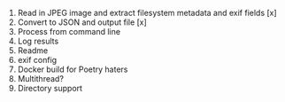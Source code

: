 1. Read in JPEG image and extract filesystem metadata and exif fields [x]
2. Convert to JSON and output file [x]
3. Process from command line
4. Log results
5. Readme
6. exif config
7. Docker build for Poetry haters 
8. Multithread?
9. Directory support